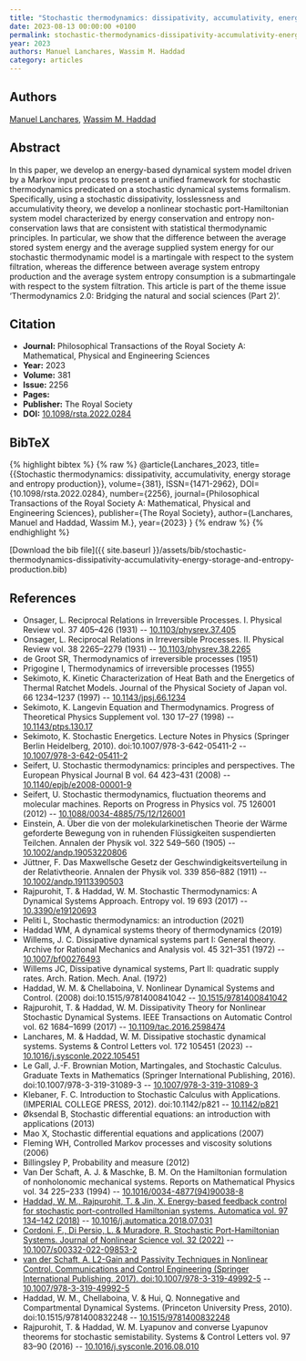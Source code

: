 ```yaml
---
title: "Stochastic thermodynamics: dissipativity, accumulativity, energy storage and entropy production"
date: 2023-08-13 00:00:00 +0100
permalink: stochastic-thermodynamics-dissipativity-accumulativity-energy-storage-and-entropy-production
year: 2023
authors: Manuel Lanchares, Wassim M. Haddad
category: articles
---
```

 
## Authors
[Manuel Lanchares](authors/manuel-lanchares), [Wassim M. Haddad](authors/wassim-m-haddad)
 
## Abstract
In this paper, we develop an energy-based dynamical system model driven by a Markov input process to present a unified framework for stochastic thermodynamics predicated on a stochastic dynamical systems formalism. Specifically, using a stochastic dissipativity, losslessness and accumulativity theory, we develop a nonlinear stochastic port-Hamiltonian system model characterized by energy conservation and entropy non-conservation laws that are consistent with statistical thermodynamic principles. In particular, we show that the difference between the average stored system energy and the average supplied system energy for our stochastic thermodynamic model is a martingale with respect to the system filtration, whereas the difference between average system entropy production and the average system entropy consumption is a submartingale with respect to the system filtration. This article is part of the theme issue ‘Thermodynamics 2.0: Bridging the natural and social sciences (Part 2)’.
 
## Citation
- **Journal:** Philosophical Transactions of the Royal Society A: Mathematical, Physical and Engineering Sciences
- **Year:** 2023
- **Volume:** 381
- **Issue:** 2256
- **Pages:** 
- **Publisher:** The Royal Society
- **DOI:** [10.1098/rsta.2022.0284](https://doi.org/10.1098/rsta.2022.0284)
 
## BibTeX
{% highlight bibtex %}
{% raw %}
@article{Lanchares_2023,
  title={{Stochastic thermodynamics: dissipativity, accumulativity, energy storage and entropy production}},
  volume={381},
  ISSN={1471-2962},
  DOI={10.1098/rsta.2022.0284},
  number={2256},
  journal={Philosophical Transactions of the Royal Society A: Mathematical, Physical and Engineering Sciences},
  publisher={The Royal Society},
  author={Lanchares, Manuel and Haddad, Wassim M.},
  year={2023}
}
{% endraw %}
{% endhighlight %}
 
[Download the bib file]({{ site.baseurl }}/assets/bib/stochastic-thermodynamics-dissipativity-accumulativity-energy-storage-and-entropy-production.bib)
 
## References
- Onsager, L. Reciprocal Relations in Irreversible Processes. I. Physical Review vol. 37 405–426 (1931) -- [10.1103/physrev.37.405](https://doi.org/10.1103/physrev.37.405)
- Onsager, L. Reciprocal Relations in Irreversible Processes. II. Physical Review vol. 38 2265–2279 (1931) -- [10.1103/physrev.38.2265](https://doi.org/10.1103/physrev.38.2265)
- de Groot SR, Thermodynamics of irreversible processes (1951)
- Prigogine I, Thermodynamics of irreversible processes (1955)
- Sekimoto, K. Kinetic Characterization of Heat Bath and the Energetics of Thermal Ratchet Models. Journal of the Physical Society of Japan vol. 66 1234–1237 (1997) -- [10.1143/jpsj.66.1234](https://doi.org/10.1143/jpsj.66.1234)
- Sekimoto, K. Langevin Equation and Thermodynamics. Progress of Theoretical Physics Supplement vol. 130 17–27 (1998) -- [10.1143/ptps.130.17](https://doi.org/10.1143/ptps.130.17)
- Sekimoto, K. Stochastic Energetics. Lecture Notes in Physics (Springer Berlin Heidelberg, 2010). doi:10.1007/978-3-642-05411-2 -- [10.1007/978-3-642-05411-2](https://doi.org/10.1007/978-3-642-05411-2)
- Seifert, U. Stochastic thermodynamics: principles and perspectives. The European Physical Journal B vol. 64 423–431 (2008) -- [10.1140/epjb/e2008-00001-9](https://doi.org/10.1140/epjb/e2008-00001-9)
- Seifert, U. Stochastic thermodynamics, fluctuation theorems and molecular machines. Reports on Progress in Physics vol. 75 126001 (2012) -- [10.1088/0034-4885/75/12/126001](https://doi.org/10.1088/0034-4885/75/12/126001)
- Einstein, A. Über die von der molekularkinetischen Theorie der Wärme geforderte Bewegung von in ruhenden Flüssigkeiten suspendierten Teilchen. Annalen der Physik vol. 322 549–560 (1905) -- [10.1002/andp.19053220806](https://doi.org/10.1002/andp.19053220806)
- Jüttner, F. Das Maxwellsche Gesetz der Geschwindigkeitsverteilung in der Relativtheorie. Annalen der Physik vol. 339 856–882 (1911) -- [10.1002/andp.19113390503](https://doi.org/10.1002/andp.19113390503)
- Rajpurohit, T. & Haddad, W. M. Stochastic Thermodynamics: A Dynamical Systems Approach. Entropy vol. 19 693 (2017) -- [10.3390/e19120693](https://doi.org/10.3390/e19120693)
- Peliti L, Stochastic thermodynamics: an introduction (2021)
- Haddad WM, A dynamical systems theory of thermodynamics (2019)
- Willems, J. C. Dissipative dynamical systems part I: General theory. Archive for Rational Mechanics and Analysis vol. 45 321–351 (1972) -- [10.1007/bf00276493](https://doi.org/10.1007/bf00276493)
- Willems JC, Dissipative dynamical systems, Part II: quadratic supply rates. Arch. Ration. Mech. Anal. (1972)
- Haddad, W. M. & Chellaboina, V. Nonlinear Dynamical Systems and Control. (2008) doi:10.1515/9781400841042 -- [10.1515/9781400841042](https://doi.org/10.1515/9781400841042)
- Rajpurohit, T. & Haddad, W. M. Dissipativity Theory for Nonlinear Stochastic Dynamical Systems. IEEE Transactions on Automatic Control vol. 62 1684–1699 (2017) -- [10.1109/tac.2016.2598474](https://doi.org/10.1109/tac.2016.2598474)
- Lanchares, M. & Haddad, W. M. Dissipative stochastic dynamical systems. Systems &amp; Control Letters vol. 172 105451 (2023) -- [10.1016/j.sysconle.2022.105451](https://doi.org/10.1016/j.sysconle.2022.105451)
- Le Gall, J.-F. Brownian Motion, Martingales, and Stochastic Calculus. Graduate Texts in Mathematics (Springer International Publishing, 2016). doi:10.1007/978-3-319-31089-3 -- [10.1007/978-3-319-31089-3](https://doi.org/10.1007/978-3-319-31089-3)
- Klebaner, F. C. Introduction to Stochastic Calculus with Applications. (IMPERIAL COLLEGE PRESS, 2012). doi:10.1142/p821 -- [10.1142/p821](https://doi.org/10.1142/p821)
- Øksendal B, Stochastic differential equations: an introduction with applications (2013)
- Mao X, Stochastic differential equations and applications (2007)
- Fleming WH, Controlled Markov processes and viscosity solutions (2006)
- Billingsley P, Probability and measure (2012)
- Van Der Schaft, A. J. & Maschke, B. M. On the Hamiltonian formulation of nonholonomic mechanical systems. Reports on Mathematical Physics vol. 34 225–233 (1994) -- [10.1016/0034-4877(94)90038-8](https://doi.org/10.1016/0034-4877(94)90038-8)
- [Haddad, W. M., Rajpurohit, T. & Jin, X. Energy-based feedback control for stochastic port-controlled Hamiltonian systems. Automatica vol. 97 134–142 (2018)](energy-based-feedback-control-for-stochastic-port-controlled-hamiltonian-systems) -- [10.1016/j.automatica.2018.07.031](https://doi.org/10.1016/j.automatica.2018.07.031)
- [Cordoni, F., Di Persio, L. & Muradore, R. Stochastic Port-Hamiltonian Systems. Journal of Nonlinear Science vol. 32 (2022)](stochastic-port-hamiltonian-systems) -- [10.1007/s00332-022-09853-2](https://doi.org/10.1007/s00332-022-09853-2)
- [van der Schaft, A. L2-Gain and Passivity Techniques in Nonlinear Control. Communications and Control Engineering (Springer International Publishing, 2017). doi:10.1007/978-3-319-49992-5](l2-gain-and-passivity-techniques-in-nonlinear-control) -- [10.1007/978-3-319-49992-5](https://doi.org/10.1007/978-3-319-49992-5)
- Haddad, W. M., Chellaboina, V. & Hui, Q. Nonnegative and Compartmental Dynamical Systems. (Princeton University Press, 2010). doi:10.1515/9781400832248 -- [10.1515/9781400832248](https://doi.org/10.1515/9781400832248)
- Rajpurohit, T. & Haddad, W. M. Lyapunov and converse Lyapunov theorems for stochastic semistability. Systems &amp; Control Letters vol. 97 83–90 (2016) -- [10.1016/j.sysconle.2016.08.010](https://doi.org/10.1016/j.sysconle.2016.08.010)

